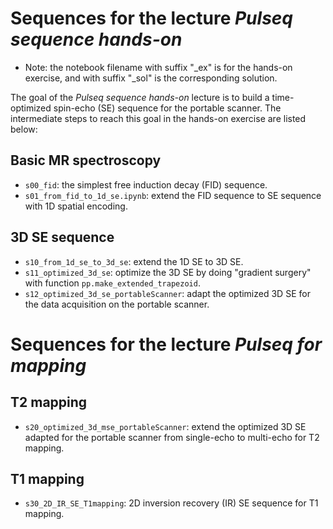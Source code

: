 # Sequences for the lecture *Pulseq sequence hands-on*
* Note: the notebook filename with suffix "_ex" is for the hands-on exercise, and with suffix "_sol" is the corresponding solution.   

The goal of the *Pulseq sequence hands-on* lecture is to build a time-optimized spin-echo (SE) sequence for the portable scanner. The intermediate steps to reach this goal in the hands-on exercise are listed below:
## Basic MR spectroscopy
* `s00_fid`: the simplest free induction decay (FID) sequence.
* `s01_from_fid_to_1d_se.ipynb`: extend the FID sequence to SE sequence with 1D spatial encoding.
## 3D SE sequence
* `s10_from_1d_se_to_3d_se`: extend the 1D SE to 3D SE.
* `s11_optimized_3d_se`: optimize the 3D SE by doing "gradient surgery" with function `pp.make_extended_trapezoid`.
* `s12_optimized_3d_se_portableScanner`: adapt the optimized 3D SE for the data acquisition on the portable scanner.
# Sequences for the lecture *Pulseq for mapping*
## T2 mapping
* `s20_optimized_3d_mse_portableScanner`: extend the optimized 3D SE adapted for the portable scanner from single-echo to multi-echo for T2 mapping.
## T1 mapping
* `s30_2D_IR_SE_T1mapping`: 2D inversion recovery (IR) SE sequence for T1 mapping. 
